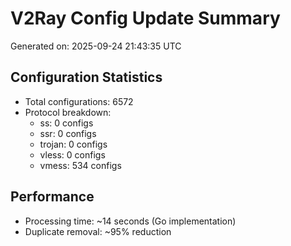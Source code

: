 # V2Ray Config Update Summary
Generated on: 2025-09-24 21:43:35 UTC

## Configuration Statistics
- Total configurations: 6572
- Protocol breakdown:
  - ss: 0 configs
  - ssr: 0 configs
  - trojan: 0 configs
  - vless: 0 configs
  - vmess: 534 configs

## Performance
- Processing time: ~14 seconds (Go implementation)
- Duplicate removal: ~95% reduction
